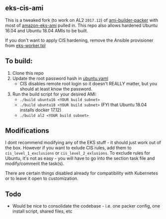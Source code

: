 ## eks-cis-ami

This is a tweaked fork (to work on AL2 `2017.12`) of [ami-builder-packer](https://github.com/awslabs/ami-builder-packer) with most of [amazon-eks-ami](https://github.com/awslabs/amazon-eks-ami) pulled in. This repo also allows hardened Ubuntu 16.04 and Ubuntu 18.04 AMIs to be built. 

If you don't want to apply CIS hardening, remove the Ansible provisioner from [eks-worker.tpl](eks-worker.tpl)

## To build:

1. Clone this repo
2. Update the root password hash in [ubuntu.yaml](ansible/ubuntu.yaml)
    * CIS disables remote root login so it doesn't REALLY matter, but you should at least know the password.
3. Run the build script for your desired AMI:
    * `./build ubuntu16 <YOUR build subnet>`
    * `./build ubuntu18 <YOUR build subnet>` (FYI that Ubuntu 18.04 installs docker 17.12)
    * `./build al2 <YOUR build subnet>`

## Modifications

I dont recommend modifying any of the EKS stuff - it should just work out of the box. However if you want to exlude CIS rules, add them to `cis_level_1_exclusions` or `cis_level_2_exlusions`. To exclude rules for Ubuntu, it's not as easy - you will have to go into the section task file and modify/comment the task(s). 

There are certain things disabled already for compatibility with Kubernetes or to leave it open to customization.

## Todo

* Would be nice to consolidate the codebase - i.e. one packer config, one install script, shared files, etc
